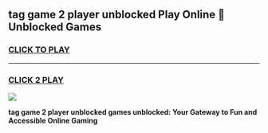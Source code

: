 
## tag game 2 player unblocked Play Online 👋 Unblocked Games
<h3>
<a href="https://premium.freeplayer.one?title=tag_game_2_player_unblocked&ref=19F">CLICK TO PLAY</a></h3>
<hr>

<h3>
<a href="https://premium.freeplayer.one?title=tag_game_2_player_unblocked&ref=19F">CLICK 2 PLAY</a>
  
</h3>

<a href="https://premium.freeplayer.one?title=tag_game_2_player_unblocked&ref=19F"><img src="https://clearcache.store/games.png"></a>


**tag game 2 player unblocked games unblocked: Your Gateway to Fun and Accessible Online Gaming**
